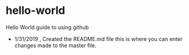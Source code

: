 # hello-world
Hello World guide to using github
- 1/31/2019 , Created the README.md file this is where you can enter changes made to the master file.
